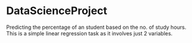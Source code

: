 # DataScienceProject
Predicting the percentage of an student based on the no. of study hours.
This is a simple linear regression task as it involves just 2 variables.
